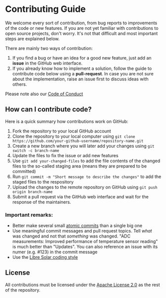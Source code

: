 # Contributing Guide

We welcome every sort of contribution, from bug reports to improvements of the code or new features. If you are not yet
familiar with contributions to open source projects, don't worry. It's not that difficult and most important steps are
explained below.

There are mainly two ways of contribution:

1. If you find a bug or have an idea for a good new feature, just add an **issue** in the GitHub web interface.
2. If you already know how to implement a solution, follow the guide to contribute code below using a **pull-request**.
   In case you are not sure about the implementation, raise an issue first to discuss ideas with others.

Please note also our [Code of Conduct](CODE_OF_CONDUCT.md)

## How can I contribute code?

Here is a quick summary how contributions work on GitHub:

1. Fork the repository to your local GitHub account
2. Clone the repository to your local computer using `git clone https://github.com/your-github-username/repository-name.git`
3. Create a new branch where you will later add your changes using `git switch -c branch-name`
4. Update the files to fix the issue or add new features
5. Use `git add your-changed-files` to add the file contents of the changed files to the so-called staging area (means 
   they are prepared to be committed)
6. Run `git commit -m "Short message to describe the changes"` to add the staged files to the respository
7. Upload the changes to the remote repository on GitHub using `git push origin branch-name`
8. Submit a pull request via the GitHub web interface and wait for the response of the maintainers.

### Important remarks:

- Better make several small [atomic commits](https://en.wikipedia.org/wiki/Atomic_commit#Atomic_commit_convention) than 
  a single big one
- Use meaningful commit messages and pull request topics. Tell *what* was changed and not that *something* was changed. 
  "ADC measurements: Improved performance of temperature sensor reading" is much better than "Updates". You can also 
  reference an issue with its numer (e.g. #123) in the commit message
- Use the [Libre Solar coding style](https://libre.solar/docs/coding_style/)

## License

All contributions must be licensed under the [Apache License 2.0](LICENSE) as the rest of the repository.
